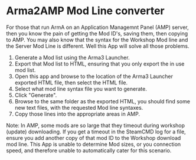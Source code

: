 # Arma2AMP Mod Line converter
For those that run ArmA on an Application Managemnt Panel (AMP) server, then you know the pain of getting the Mod ID's, saving them, then copying to AMP.
You may also know that the syntax for the Workshop Mod line and the Server Mod Line is different.
Well this App will solve all those problems.

1. Generate a Mod list using the Arma3 Launcher.
2. Export that Mod list to HTML, ensuring that you only export the in use mod list.
3. Open this app and browse to the location of the Arma3 Launcher exported HTML file, then select the HTML file.
4. Select what mod line syntax file you want to generate.
5. Click "Generate".
6. Browse to the same folder as the exported HTML, you should find some new text files, with the requested Mod line syntaxes.
7. Copy those lines into the appropriate areas in AMP.

Note: In AMP, some mods are so large that they timeout during workshop (update) downloading. If you get a timeout in the SteamCMD log for a file, ensure you add another copy of that mod ID to the Workshop download mod line. This App is unable to determine Mod sizes, or you connection speed, and therefore unable to automatically cater for this scenario.
